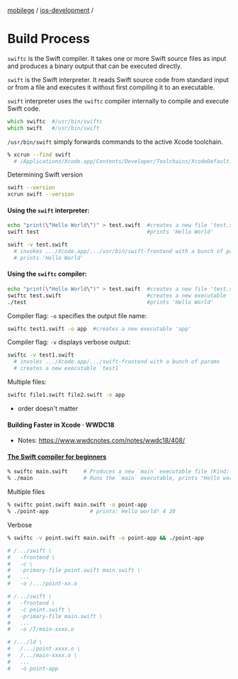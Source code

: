 [mobilege](https://github.com/mobilege/mobilege.github.io/blob/master/README.md) / 
[ios-development](https://github.com/mobilege/ios-development/blob/master/README.md) / 

# Build Process

`swiftc` is the Swift compiler. It takes one or more Swift source files as input and produces a binary output that can be executed directly.

`swift` is the Swift interpreter. It reads Swift source code from standard input or from a file and executes it without first compiling it to an executable. 

`swift` interpreter uses the `swiftc` compiler internally to compile and execute Swift code.

```zsh
which swiftc  #/usr/bin/swiftc
which swift   #/usr/bin/swift
```

`/usr/bin/swift` simply forwards commands to the active Xcode toolchain.

```zsh
% xcrun --find swift
  # /Applications/Xcode.app/Contents/Developer/Toolchains/XcodeDefault.xctoolchain/usr/bin/swift
```

Determining Swift version
```zsh
swift --version
xcrun swift --version
```

#### Using the `swift` interpreter:
```zsh
echo "print(\"Hello World\")" > test.swift  #creates a new file 'test.swift'
swift test                                  #prints 'Hello World'
```

```zsh
swift -v test.swift
  # invokes .../Xcode.app/.../usr/bin/swift-frontend with a bunch of params
  # prints 'Hello World'
```



#### Using the `swiftc` compiler:
```zsh
echo "print(\"Hello World\")" > test.swift  #creates a new file 'test.swift'
swiftc test.swift                           #creates a new executable 'test'
./test                                      #prints 'Hello World'
```



Compiler flag: `-o` specifies the output file name:
```zsh
swiftc test1.swift -o app  #creates a new executable 'app'
```

Compiler flag: `-v` displays verbose output:
```zsh
swiftc -v test1.swift
  # involes .../Xcode.app/.../swift-frontend with a bunch of params
  # creates a new executable `test1`
```

Multiple files:
```zsh
swiftc file1.swift file2.swift -o app
```
- order doesn't matter

#### Building Faster in Xcode · WWDC18
- Notes: https://www.wwdcnotes.com/notes/wwdc18/408/

#### [The Swift compiler for beginners](https://theswiftdev.com/the-swift-compiler-for-beginners/)

```zsh
% swiftc main.swift     # Produces a new `main` executable file (Kind: Unix Executable File).
% ./main                # Runs the `main` executable, prints "Hello world!".
```

Multiple files
```zsh
% swiftc point.swift main.swift -o point-app    
% ./point-app             # prints: Hello world! 4 20
```

Verbose
```zsh
% swiftc -v point.swift main.swift -o point-app && ./point-app

# /.../swift \
#   -frontend \
#   -c \
#   -primary-file point.swift main.swift \
#   ...
#   -o /.../point-xx.o

# /.../swift \
#   -frontend \
#   -c point.swift \
#   -primary-file main.swift \
#   ...
#   -o /T/main-xxxx.o

# /.../ld \
#   /.../point-xxxx.o \
#   /.../main-xxxx.o \
#   ...
#   -o point-app
```
